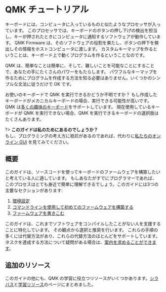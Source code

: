# QMK チュートリアル

<!---
  grep --no-filename "^[ ]*git diff" docs/ja/*.md | sh
  original document: 0.12.45:docs/newbs.md
  git diff 0.12.45 HEAD -- docs/newbs.md | cat
-->

キーボードには、コンピュータに入っているものと似たようなプロセッサが入っています。
このプロセッサでは、キーボードのボタンの押し下げの検出を担当し、キーが押されたときにコンピュータに通知するソフトウェアが動作しています。
QMK Firmware は、そのソフトウェアの役割を果たし、ボタンの押下を検出しその情報をホストコンピュータに渡します。
カスタムキーマップを作るということは、キーボード上で動くプログラムを作るということなのです。

QMK は、簡単なことは簡単に、そして、難しいことを可能なことにすることで、あなたの手にたくさんのパワーをもたらします。
パワフルなキーマップを作るためにプログラムを作成する方法を知る必要はありません。いくつかのシンプルな文法に従うだけで OK です。

お使いのキーボードで QMK を実行できるかどうか不明ですか？
もし作成したキーボードがメカニカルキーボードの場合、実行できる可能性が高いです。
QMK は[多くの趣味のキーボード](https://qmk.fm/keyboards/)をサポートしています。
現在使用しているキーボードが QMK を実行できない場合、QMK を実行できるキーボードの選択肢はたくさんあります。

?> **このガイドは私のためにあるのでしょうか？**<br>
もし、プログラミングの考え方に抵抗があるのであれば、代わりに[私たちのオンライン GUI](ja/newbs_building_firmware_configurator.md) を見てみてください。

## 概要

このガイドは、ソースコードを使ってキーボードのファームウェアを構築したいと考えている人に適しています。 もしあなたがすでにプログラマーであれば、このプロセスはとても身近で簡単に理解できるでしょう。このガイドには3つの主要なセクションがあります:

1. [環境設定](ja/newbs_getting_started.md)
2. [コマンドラインを使用して初めてのファームウェアを構築する](ja/newbs_building_firmware.md)
3. [ファームウェアを書きこむ](ja/newbs_flashing.md)

このガイドは、これまでソフトウェアをコンパイルしたことがない人を支援することに特化しています。
その観点から選択と推奨を行います。
これらの手順の多くには代替方法があり、これらの代替方法のほとんどをサポートしています。
タスクを達成する方法について疑問がある場合は、[案内を求めることができます](ja/getting_started_getting_help.md)。

## 追加のリソース

このガイドの他にも、QMK の学習に役立つリソースがいくつかあります。[シラバス](ja/syllabus.md)と[学習リソース](ja/newbs_learn_more_resources.md)のページにまとめました。
